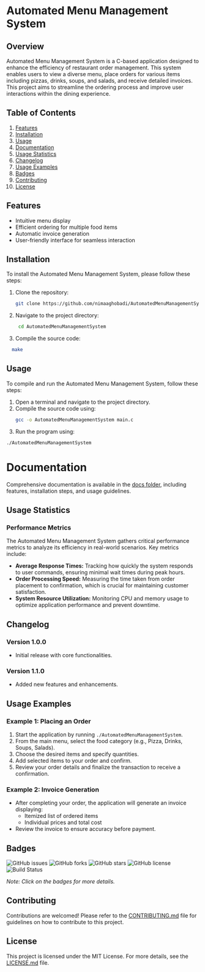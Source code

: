 # Automated Menu Management System

## Overview
Automated Menu Management System is a C-based application designed to enhance the efficiency of restaurant order management. This system enables users to view a diverse menu, place orders for various items including pizzas, drinks, soups, and salads, and receive detailed invoices. This project aims to streamline the ordering process and improve user interactions within the dining experience.

## Table of Contents
1. [Features](#features)
2. [Installation](#installation)
3. [Usage](#usage)
4. [Documentation](#documentation)
5. [Usage Statistics](#usage-statistics)
6. [Changelog](#changelog)
7. [Usage Examples](#usage-examples)
8. [Badges](#badges)
9. [Contributing](#contributing)
10. [License](#license)

## Features
- Intuitive menu display
- Efficient ordering for multiple food items
- Automatic invoice generation
- User-friendly interface for seamless interaction

## Installation
To install the Automated Menu Management System, please follow these steps:
1. Clone the repository:
   ```bash
   git clone https://github.com/nimaaghobadi/AutomatedMenuManagementSystem.git
2. Navigate to the project directory:
   ```bash
    cd AutomatedMenuManagementSystem
   ```
4. Compile the source code:
  ```bash
    make
  ```

## Usage
To compile and run the Automated Menu Management System, follow these steps:
1. Open a terminal and navigate to the project directory.
2. Compile the source code using:
   ```bash
   gcc -o AutomatedMenuManagementSystem main.c
 3. Run the program using:
 ```bash
./AutomatedMenuManagementSystem
```
# Documentation
Comprehensive documentation is available in the [docs folder](./docs/documentation.md), including features, installation steps, and usage guidelines.

## Usage Statistics
### Performance Metrics
The Automated Menu Management System gathers critical performance metrics to analyze its efficiency in real-world scenarios. Key metrics include:

- **Average Response Times:** Tracking how quickly the system responds to user commands, ensuring minimal wait times during peak hours.
- **Order Processing Speed:** Measuring the time taken from order placement to confirmation, which is crucial for maintaining customer satisfaction.
- **System Resource Utilization:** Monitoring CPU and memory usage to optimize application performance and prevent downtime.

## Changelog

### Version 1.0.0
- Initial release with core functionalities.

### Version 1.1.0
- Added new features and enhancements.

## Usage Examples

### Example 1: Placing an Order
1. Start the application by running `./AutomatedMenuManagementSystem`.
2. From the main menu, select the food category (e.g., Pizza, Drinks, Soups, Salads).
3. Choose the desired items and specify quantities.
4. Add selected items to your order and confirm.
5. Review your order details and finalize the transaction to receive a confirmation.

### Example 2: Invoice Generation
- After completing your order, the application will generate an invoice displaying:
  - Itemized list of ordered items
  - Individual prices and total cost
- Review the invoice to ensure accuracy before payment.

## Badges

![GitHub issues](https://img.shields.io/github/issues/nimaaghobadi/AutomatedMenuManagementSystem) 
![GitHub forks](https://img.shields.io/github/forks/nimaaghobadi/AutomatedMenuManagementSystem?label=Forks) 
![GitHub stars](https://img.shields.io/github/stars/nimaaghobadi/AutomatedMenuManagementSystem?label=Stars) 
![GitHub license](https://img.shields.io/github/license/nimaaghobadi/AutomatedMenuManagementSystem) 
![Build Status](https://img.shields.io/badge/build-passing-brightgreen)

*Note: Click on the badges for more details.*

## Contributing
Contributions are welcomed! Please refer to the [CONTRIBUTING.md](./CONTRIBUTING.md) file for guidelines on how to contribute to this project.

## License
This project is licensed under the MIT License. For more details, see the [LICENSE.md](./LICENSE.md) file.



